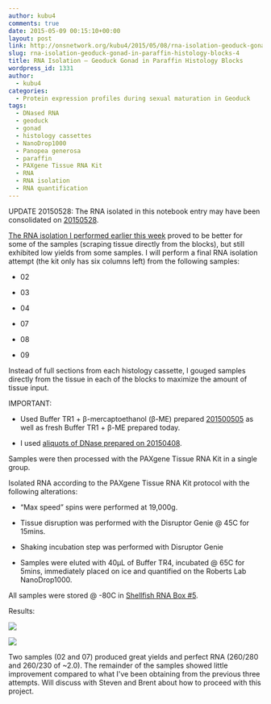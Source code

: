 ```yaml
---
author: kubu4
comments: true
date: 2015-05-09 00:15:10+00:00
layout: post
link: http://onsnetwork.org/kubu4/2015/05/08/rna-isolation-geoduck-gonad-in-paraffin-histology-blocks-4/
slug: rna-isolation-geoduck-gonad-in-paraffin-histology-blocks-4
title: RNA Isolation – Geoduck Gonad in Paraffin Histology Blocks
wordpress_id: 1331
author:
  - kubu4
categories:
  - Protein expression profiles during sexual maturation in Geoduck
tags:
  - DNased RNA
  - geoduck
  - gonad
  - histology cassettes
  - NanoDrop1000
  - Panopea generosa
  - paraffin
  - PAXgene Tissue RNA Kit
  - RNA
  - RNA isolation
  - RNA quantification
---
```




UPDATE 20150528: The RNA isolated in this notebook entry may have been consolidated on [20150528](http://onsnetwork.org/kubu4/2015/05/28/bioanalyzer-geoduck-gonad-rna-quality-assessment/).

[The RNA isolation I performed earlier this week](http://onsnetwork.org/kubu4/2015/05/05/rna-isolation-geoduck-gonad-in-paraffin-histology-blocks-3/) proved to be better for some of the samples (scraping tissue directly from the blocks), but still exhibited low yields from some samples. I will perform a final RNA isolation attempt (the kit only has six columns left) from the following samples:



    
  * 02

    
  * 03

    
  * 04

    
  * 07

    
  * 08

    
  * 09


Instead of full sections from each histology cassette, I gouged samples directly from the tissue in each of the blocks to maximize the amount of tissue input.

IMPORTANT:

    
  * Used Buffer TR1 + β-mercaptoethanol (β-ME) prepared [201500505](http://onsnetwork.org/kubu4/2015/05/05/rna-isolation-geoduck-gonad-in-paraffin-histology-blocks-3/) as well as fresh Buffer TR1 + β-ME prepared today.

    
  * I used [aliquots of DNase prepared on 20150408](http://onsnetwork.org/kubu4/2015/04/08/rna-isolation-geoduck-foot-in-paraffin-histology-blocks/).


Samples were then processed with the PAXgene Tissue RNA Kit in a single group.

Isolated RNA according to the PAXgene Tissue RNA Kit protocol with the following alterations:

    
  * “Max speed” spins were performed at 19,000g.

    
  * Tissue disruption was performed with the Disruptor Genie @ 45C for 15mins.

    
  * Shaking incubation step was performed with Disruptor Genie

    
  * Samples were eluted with 40μL of Buffer TR4, incubated @ 65C for 5mins, immediately placed on ice and quantified on the Roberts Lab NanoDrop1000.




All samples were stored @ -80C in [Shellfish RNA Box #5](https://docs.google.com/spreadsheet/ccc?key=0AmS_90rPaQMzcHdyU1d0MDVMLWpaTWdadnJSd0M4UUE&usp=sharing).

Results:

[![](http://eagle.fish.washington.edu/Arabidopsis/20150508_geoduck_histo_RNA_ODs.JPG)](http://eagle.fish.washington.edu/Arabidopsis/20150508_geoduck_histo_RNA_ODs.JPG)

[![](http://eagle.fish.washington.edu/Arabidopsis/20150508_geoduck_histo_RNA_plots.JPG)](http://eagle.fish.washington.edu/Arabidopsis/20150508_geoduck_histo_RNA_plots.JPG)



Two samples (02 and 07) produced great yields and perfect RNA (260/280 and 260/230 of ~2.0). The remainder of the samples showed little improvement compared to what I've been obtaining from the previous three attempts. Will discuss with Steven and Brent about how to proceed with this project.


